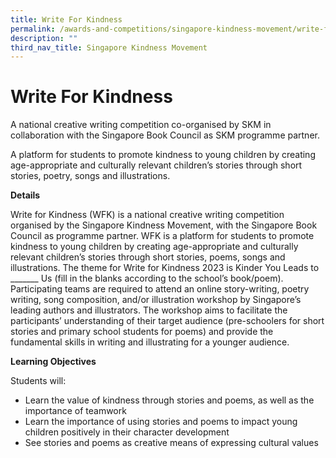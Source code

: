 ```yaml
---
title: Write For Kindness
permalink: /awards-and-competitions/singapore-kindness-movement/write-for-kindness/
description: ""
third_nav_title: Singapore Kindness Movement
---
```

# Write For Kindness
A national creative writing competition co-organised by SKM in collaboration with the Singapore Book Council as SKM programme partner.

A platform for students to promote kindness to young children by creating age-appropriate and culturally relevant children’s stories through short stories, poetry, songs and illustrations.

**Details**

Write for Kindness (WFK) is a national creative writing competition organised by the Singapore Kindness Movement, with the Singapore Book Council as programme partner. WFK is a platform for students to promote kindness to young children by creating age-appropriate and culturally relevant children’s stories through short stories, poems, songs and illustrations. The theme for Write for Kindness 2023 is Kinder You Leads to _______ Us (fill in the blanks according to the school’s book/poem). Participating teams are required to attend an online story-writing, poetry writing, song composition, and/or illustration workshop by Singapore’s leading authors and illustrators. The workshop aims to facilitate the participants’ understanding of their target audience (pre-schoolers for short stories and primary school students for poems) and provide the fundamental skills in writing and illustrating for a younger audience.

**Learning Objectives**

Students will:
* Learn the value of kindness through stories and poems, as well as the importance of teamwork
* Learn the importance of using stories and poems to impact young children positively in their character development
* See stories and poems as creative means of expressing cultural values